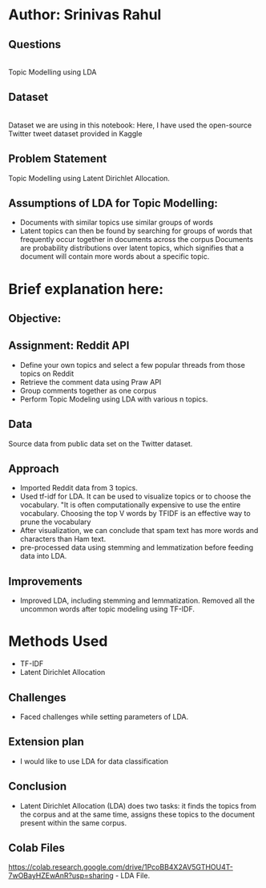 # Author: Srinivas Rahul

## Questions
<br/>	Topic Modelling using LDA<br/>	

## Dataset
<br/>	Dataset we are using in this notebook: Here, I have used the open-source Twitter tweet dataset provided in Kaggle <br/>

## Problem Statement<br/>
Topic Modelling using Latent Dirichlet Allocation.<br/>

## Assumptions of LDA for Topic Modelling:<br/>

- Documents with similar topics use similar groups of words<br/>
- Latent topics can then be found by searching for groups of words that frequently occur together in documents across the corpus
Documents are probability distributions over latent topics, which signifies that a document will contain more words about a specific topic.<br/>
 
# Brief explanation here:<br/>
## Objective: <br/>
## Assignment: Reddit API<br/>
- Define your own topics and select a few popular threads from those topics on Reddit<br/>
- Retrieve the comment data using Praw API<br/>
- Group comments together as one corpus<br/>
- Perform Topic Modeling using LDA with various n topics.<br/>

## Data
Source data from public data set on the Twitter dataset.<br/>

## Approach 
- Imported Reddit data from 3 topics.<br/>
- Used tf-idf for LDA. It can be used to visualize topics or to choose the vocabulary. 
"It is often computationally expensive to use the entire vocabulary. Choosing the top V words by TFIDF is an effective way to prune the vocabulary
- After visualization, we can conclude that spam text has more words and characters than Ham text. <br/>
- pre-processed data using stemming and lemmatization before feeding data into LDA.


## Improvements
- Improved LDA, including stemming and lemmatization. Removed all the uncommon words after topic modeling using TF-IDF. <br/>
# Methods Used
- TF-IDF
- Latent Dirichlet Allocation

## Challenges
- Faced challenges while setting parameters of LDA. <br>

## Extension plan
- I would like to use LDA for data classification <br>

## Conclusion
- Latent Dirichlet Allocation (LDA) does two tasks: it finds the topics from the corpus and at the same time, 
assigns these topics to the document present within the same corpus. <br>

## Colab Files<br/>
https://colab.research.google.com/drive/1PcoBB4X2AV5GTHOU4T-7wOBayHZEwAnR?usp=sharing - LDA File.<br/>






